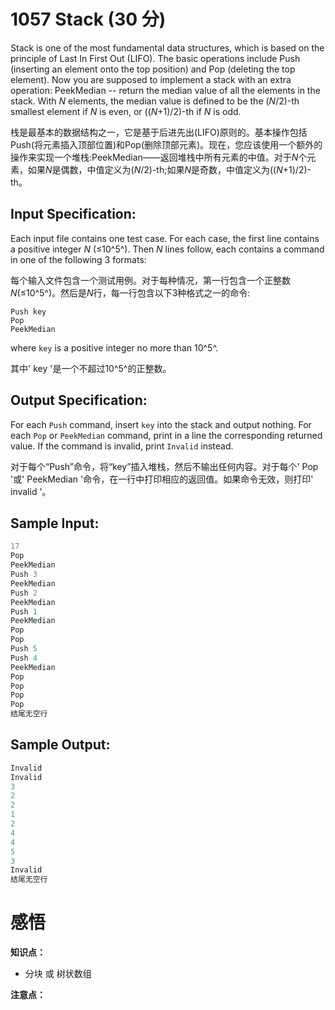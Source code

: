 # 1057 Stack (30 分)

Stack is one of the most fundamental data structures, which is based on the principle of Last In First Out (LIFO). The basic operations include Push (inserting an element onto the top position) and Pop (deleting the top element). Now you are supposed to implement a stack with an extra operation: PeekMedian -- return the median value of all the elements in the stack. With *N* elements, the median value is defined to be the (*N*/2)-th smallest element if *N* is even, or ((*N*+1)/2)-th if *N* is odd.

栈是最基本的数据结构之一，它是基于后进先出(LIFO)原则的。基本操作包括Push(将元素插入顶部位置)和Pop(删除顶部元素)。现在，您应该使用一个额外的操作来实现一个堆栈:PeekMedian——返回堆栈中所有元素的中值。对于*N*个元素，如果*N*是偶数，中值定义为(*N*/2)-th;如果*N*是奇数，中值定义为((*N*+1)/2)-th。

## Input Specification:

Each input file contains one test case. For each case, the first line contains a positive integer *N* (≤10^5^). Then *N* lines follow, each contains a command in one of the following 3 formats:

每个输入文件包含一个测试用例。对于每种情况，第一行包含一个正整数*N*(≤10^5^)。然后是*N*行，每一行包含以下3种格式之一的命令:

```
Push key
Pop
PeekMedian
```

where `key` is a positive integer no more than 10^5^.

其中' key '是一个不超过10^5^的正整数。

## Output Specification:

For each `Push` command, insert `key` into the stack and output nothing. For each `Pop` or `PeekMedian` command, print in a line the corresponding returned value. If the command is invalid, print `Invalid` instead.

对于每个“Push”命令，将“key”插入堆栈，然后不输出任何内容。对于每个' Pop '或' PeekMedian '命令，在一行中打印相应的返回值。如果命令无效，则打印' invalid '。

## Sample Input:

```cpp
17
Pop
PeekMedian
Push 3
PeekMedian
Push 2
PeekMedian
Push 1
PeekMedian
Pop
Pop
Push 5
Push 4
PeekMedian
Pop
Pop
Pop
Pop
结尾无空行
```

## Sample Output:

```cpp
Invalid
Invalid
3
2
2
1
2
4
4
5
3
Invalid
结尾无空行
```

# 感悟

**知识点：**

- 分块 或 树状数组

**注意点：**
